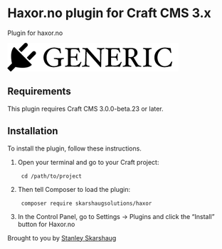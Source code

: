 # Haxor.no plugin for Craft CMS 3.x

Plugin for haxor.no

![Screenshot](resources/img/plugin-logo.png)

## Requirements

This plugin requires Craft CMS 3.0.0-beta.23 or later.

## Installation

To install the plugin, follow these instructions.

1. Open your terminal and go to your Craft project:

        cd /path/to/project

2. Then tell Composer to load the plugin:

        composer require skarshaugsolutions/haxor

3. In the Control Panel, go to Settings → Plugins and click the “Install” button for Haxor.no

Brought to you by [Stanley Skarshaug](https://www.haxor.no)
